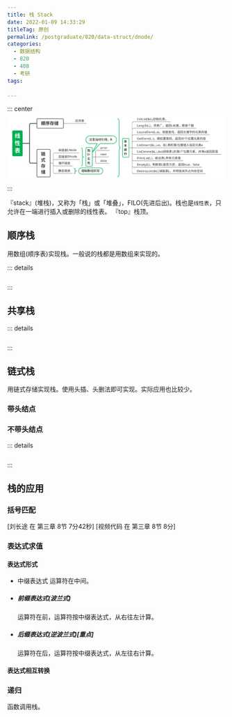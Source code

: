 ```yaml
---
title: 栈 Stack
date: 2022-01-09 14:33:29
titleTag: 原创
permalink: /postgraduate/820/data-struct/dnode/
categories:
  - 数据结构
  - 820
  - 408
  - 考研
tags:

---
```

::: center
![线性表框架](/img/数据结构/线性表框架.svg)
::: 

『stack』(堆栈)，又称为「栈」或「堆叠」，FILO(先进后出)。栈也是`线性表`，只允许在一端进行插入或删除的线性表。
『top』栈顶。
<!-- more -->
## 顺序栈
用数组(顺序表)实现栈。一般说的栈都是用数组来实现的。

::: details
```C

```
:::

## 共享栈

::: details
```C

```
:::
 
## 链式栈
用链式存储实现栈。使用头插、头删法即可实现。实际应用也比较少。

### 带头结点

### 不带头结点

::: details
```C

```
:::

## 栈的应用
### 括号匹配
[刘长途 在 第三章 8节 7分42秒]
[视频代码 在 第三章 8节 8分]

### 表达式求值
#### 表达式形式
- 中缀表达式
  运算符在中间。
- ##### 前缀表达式(波兰式)
  运算符在前，运算符按中缀表达式，从右往左计算。
- #####  后缀表达式(逆波兰式)[重点]
  运算符在后，运算符按中缀表达式，从左往右计算。

#### 表达式相互转换

### 递归
函数调用栈。